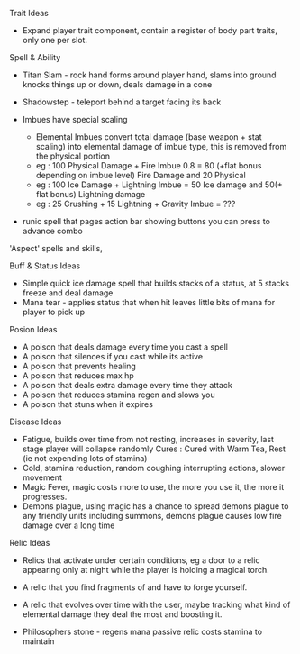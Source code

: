 
Trait Ideas
- Expand player trait component, contain a register of body part traits, only one per slot.


Spell & Ability 

- Titan Slam - rock hand forms around player hand, slams into ground knocks things up or down, deals damage in a cone
- Shadowstep - teleport behind a target facing its back
- Imbues have special scaling
	- Elemental Imbues convert total damage (base weapon + stat scaling) into elemental damage of imbue type, this is removed from the physical portion
	- eg : 100 Physical Damage + Fire Imbue 0.8  = 80 (+flat bonus depending on imbue level) Fire Damage and 20 Physical
	- eg : 100 Ice Damage + Lightning Imbue  = 50 Ice damage and 50(+ flat bonus) Lightning damage
	- eg : 25 Crushing + 15 Lightning + Gravity Imbue = ???
	  
- runic spell that pages action bar showing buttons you can press to advance combo


'Aspect' spells and skills, 


Buff & Status Ideas
-  Simple quick ice damage spell that builds stacks of a status, at 5 stacks freeze and deal damage
-  Mana tear - applies status that when hit leaves little bits of mana for player to pick up

Posion Ideas
- A poison that deals damage every time you cast a spell
- A poison that silences if you cast while its active
- A poison that prevents healing
- A poison that reduces max hp
- A poison that deals extra damage every time they attack
- A poison that reduces stamina regen and slows you
- A poison that stuns when it expires


Disease Ideas
- Fatigue, builds over time from not resting, increases in severity, last stage player will collapse randomly
  Cures : Cured with Warm Tea, Rest (ie not expending lots of stamina)
- Cold, stamina reduction, random coughing interrupting actions, slower movement
- Magic Fever, magic costs more to use, the more you use it, the more it progresses.
- Demons plague, using magic has a chance to spread demons plague to any friendly units including summons, demons plague causes low fire damage over a long time

Relic Ideas
- Relics that activate under certain conditions, eg a door to a relic appearing only at night while the player is holding a magical torch.

- A relic that you find fragments of and have to forge yourself.

- A relic that evolves over time with the user, maybe tracking what kind of elemental damage they deal the most and boosting it.

- Philosophers stone - regens mana passive relic costs stamina to maintain



